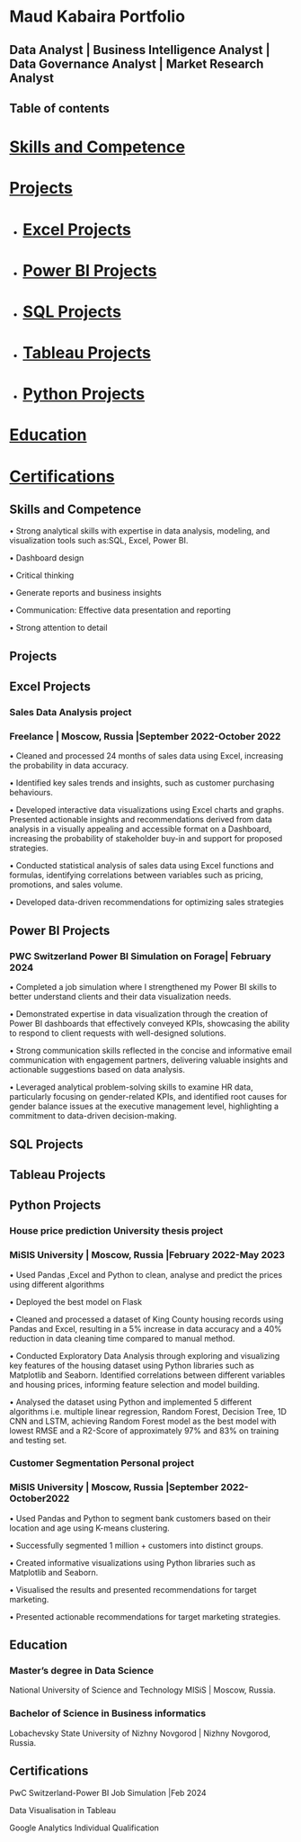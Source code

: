 # Maud Kabaira Portfolio

## Data Analyst | Business Intelligence Analyst | Data Governance Analyst | Market Research Analyst

## Table of contents
# [Skills and Competence](#skills-and-competence)
# [Projects](#projects)
  - # [Excel Projects](#excel-projects)
  - # [Power BI Projects](#power-bi-projects)
  - # [SQL Projects](#sql-projects)
  - # [Tableau Projects](#tableau-projects)
  - # [Python Projects](#python-projects)
# [Education](#education)
# [Certifications](#certifications)



## Skills and Competence

• Strong analytical skills with expertise in data analysis, modeling, and visualization tools such 
  as:SQL, Excel, Power BI.
  
•	Dashboard design

•	Critical thinking

•	Generate reports and business insights

•	Communication: Effective data presentation and reporting

•	Strong attention to detail

## Projects

## Excel Projects

### Sales Data Analysis project
### Freelance | Moscow, Russia |September 2022-October 2022

•	Cleaned and processed 24 months of sales data using Excel, increasing the probability in data accuracy.

•	Identified key sales trends and insights, such as customer purchasing behaviours.

•	Developed interactive data visualizations using Excel charts and graphs. Presented actionable insights and recommendations derived from data analysis in a visually appealing and accessible format on a Dashboard, increasing the probability of stakeholder buy-in and support for proposed strategies.

•	Conducted statistical analysis of sales data using Excel functions and formulas, identifying correlations between variables such as pricing, promotions, and sales volume.

•	Developed data-driven recommendations for optimizing sales strategies

## Power BI Projects

### PWC Switzerland Power BI Simulation on Forage| February 2024

•	Completed a job simulation where I strengthened my Power BI skills to better understand clients and their data visualization needs.

•	Demonstrated expertise in data visualization through the creation of Power BI dashboards that effectively conveyed KPIs, showcasing the ability to respond to client requests with well-designed solutions.

•	Strong communication skills reflected in the concise and informative email communication with engagement partners, delivering valuable insights and actionable suggestions based on data analysis.

•	Leveraged analytical problem-solving skills to examine HR data, particularly focusing on gender-related KPIs, and identified root causes for gender balance issues at the executive management level, highlighting a commitment to data-driven decision-making.

## SQL Projects
## Tableau Projects
## Python Projects

### House price prediction University thesis project
### MiSIS University | Moscow, Russia |February 2022-May 2023

•	Used Pandas ,Excel and Python to clean, analyse and predict the prices using different algorithms

•	Deployed the best model on Flask

•	Cleaned and processed a dataset of King County housing records using Pandas and Excel, resulting in a 5% increase in data accuracy and a 40% reduction in data cleaning time compared to manual method.

•	Conducted Exploratory Data Analysis through exploring and visualizing key features of the housing dataset using Python libraries such as Matplotlib and Seaborn. Identified correlations between different variables and housing prices, informing feature selection and model building.

•	Analysed the dataset using Python and implemented 5 different algorithms i.e. multiple linear regression, Random Forest, Decision Tree, 1D CNN and LSTM, achieving Random Forest model as the best model with lowest RMSE and a R2-Score of approximately 97% and 83% on training and testing set.


### Customer Segmentation Personal project
### MiSIS University | Moscow, Russia |September 2022-October2022

•	Used Pandas and Python to segment bank customers based on their location and age using K-means clustering.

•	Successfully segmented 1 million + customers into distinct groups.

•	Created informative visualizations using Python libraries such as Matplotlib and Seaborn.

•	Visualised the results and presented recommendations for target marketing.

•	Presented actionable recommendations for target marketing strategies.




## Education
### Master’s degree in Data Science 
National University of Science and Technology MISiS | Moscow, Russia.

### Bachelor of Science in Business informatics 
Lobachevsky State University of Nizhny Novgorod | Nizhny Novgorod, Russia.


## Certifications
PwC Switzerland-Power BI Job Simulation |Feb 2024


Data Visualisation in Tableau


Google Analytics Individual Qualification

